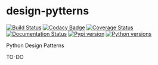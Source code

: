 # design-pytterns
[![Build Status](https://travis-ci.com/Alchemy-Meister/python-design-patterns.svg?branch=master)](https://travis-ci.com/Alchemy-Meister/python-design-patterns)
[![Codacy Badge](https://app.codacy.com/project/badge/Grade/b80dd14fda144c58b4d953f601a8ef03)](https://www.codacy.com/manual/jesusesma/python-design-patterns?utm_source=github.com&amp;utm_medium=referral&amp;utm_content=Alchemy-Meister/python-design-patterns&amp;utm_campaign=Badge_Grade)
[![Coverage Status](https://coveralls.io/repos/github/Alchemy-Meister/python-design-patterns/badge.svg?branch=master)](https://coveralls.io/github/Alchemy-Meister/python-design-patterns?branch=master)
[![Documentation Status](https://readthedocs.org/projects/python-design-patterns/badge/?version=latest)](https://python-design-patterns.readthedocs.io/en/latest/?badge=latest)
[![Pypi version](https://img.shields.io/pypi/v/design-pytterns.svg)](https://pypi.org/pypi/design-pytterns/)
[![Python versions](https://img.shields.io/pypi/pyversions/design-pytterns.svg)](https://pypi.python.org/pypi/design-pytterns/)

Python Design Patterns

TO-DO
